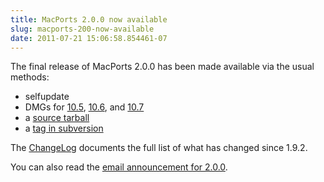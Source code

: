 ```yaml
---
title: MacPorts 2.0.0 now available
slug: macports-200-now-available
date: 2011-07-21 15:06:58.854461-07
---
```


The final release of MacPorts 2.0.0 has been made available via the usual methods:

* selfupdate
* DMGs for [10.5](https://distfiles.macports.org/MacPorts/MacPorts-2.0.0-10.5-Leopard.dmg "10.5 DMG"), [10.6](https://distfiles.macports.org/MacPorts/MacPorts-2.0.0-10.6-SnowLeopard.dmg "10.6 DMG"), and [10.7](https://distfiles.macports.org/MacPorts/MacPorts-2.0.0-10.7-Lion.dmg "10.7 DMG")
* a [source tarball](https://www.macports.org/install.php#source)
* a [tag in subversion](https://svn.macports.org/repository/macports/tags/release_2_0_0)

The [ChangeLog](https://svn.macports.org/repository/macports/branches/release_2_0/base/ChangeLog) documents the full list of what has changed since 1.9.2.

You can also read the [email announcement for 2.0.0](https://lists.macosforge.org/pipermail/macports-users/2011-July/024788.html).
